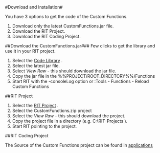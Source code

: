 #Download and Installation#

You have 3 options to get the code of the Custom Functions.

1. Download only the latest CustomFunctions.jar file.
2. Download the RIT Project.
3. Download the RIT Coding Project.


##Download the CustomFunctions.jar###
Few clicks to get the library and use it in your RIT project.

1. Select the [Code Library](../RIT-projects/plugins) .
2. Select the latest jar file.
3. Select *View Raw* - this should download the jar file.
4. Copy the jar file in the %%PROJECT/ROOT_DIRECTORY%%/Functions
5. Start RIT with the -consoleLog option or
:Tools - Functions - Reload Custom Functions

##RIT Project

1. Select the [RIT Project](../RIT-projects) .
2. Select the CustomFunctions.zip project
3. Select the *View Raw* - this should download the project.
4. Copy the project file in a directory (e.g. C:\RIT-Projects ).
5. Start RIT pointing to the project.

##RIT Coding Project

The Source of the Custom Functions project can be found in [applications](applications)

